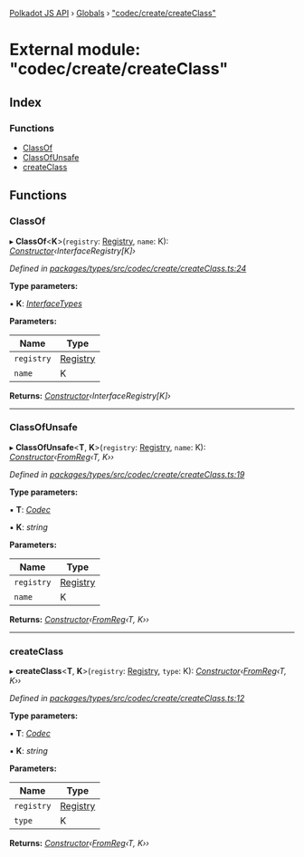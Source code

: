 [Polkadot JS API](../README.md) › [Globals](../globals.md) › ["codec/create/createClass"](_codec_create_createclass_.md)

# External module: "codec/create/createClass"

## Index

### Functions

* [ClassOf](_codec_create_createclass_.md#classof)
* [ClassOfUnsafe](_codec_create_createclass_.md#classofunsafe)
* [createClass](_codec_create_createclass_.md#createclass)

## Functions

###  ClassOf

▸ **ClassOf**<**K**>(`registry`: [Registry](../interfaces/_types_.registry.md), `name`: K): *[Constructor](../interfaces/_types_.constructor.md)‹InterfaceRegistry[K]›*

*Defined in [packages/types/src/codec/create/createClass.ts:24](https://github.com/polkadot-js/api/blob/bf946c20d/packages/types/src/codec/create/createClass.ts#L24)*

**Type parameters:**

▪ **K**: *[InterfaceTypes](_types_.md#interfacetypes)*

**Parameters:**

Name | Type |
------ | ------ |
`registry` | [Registry](../interfaces/_types_.registry.md) |
`name` | K |

**Returns:** *[Constructor](../interfaces/_types_.constructor.md)‹InterfaceRegistry[K]›*

___

###  ClassOfUnsafe

▸ **ClassOfUnsafe**<**T**, **K**>(`registry`: [Registry](../interfaces/_types_.registry.md), `name`: K): *[Constructor](../interfaces/_types_.constructor.md)‹[FromReg](_codec_create_types_.md#fromreg)‹T, K››*

*Defined in [packages/types/src/codec/create/createClass.ts:19](https://github.com/polkadot-js/api/blob/bf946c20d/packages/types/src/codec/create/createClass.ts#L19)*

**Type parameters:**

▪ **T**: *[Codec](../interfaces/_types_.codec.md)*

▪ **K**: *string*

**Parameters:**

Name | Type |
------ | ------ |
`registry` | [Registry](../interfaces/_types_.registry.md) |
`name` | K |

**Returns:** *[Constructor](../interfaces/_types_.constructor.md)‹[FromReg](_codec_create_types_.md#fromreg)‹T, K››*

___

###  createClass

▸ **createClass**<**T**, **K**>(`registry`: [Registry](../interfaces/_types_.registry.md), `type`: K): *[Constructor](../interfaces/_types_.constructor.md)‹[FromReg](_codec_create_types_.md#fromreg)‹T, K››*

*Defined in [packages/types/src/codec/create/createClass.ts:12](https://github.com/polkadot-js/api/blob/bf946c20d/packages/types/src/codec/create/createClass.ts#L12)*

**Type parameters:**

▪ **T**: *[Codec](../interfaces/_types_.codec.md)*

▪ **K**: *string*

**Parameters:**

Name | Type |
------ | ------ |
`registry` | [Registry](../interfaces/_types_.registry.md) |
`type` | K |

**Returns:** *[Constructor](../interfaces/_types_.constructor.md)‹[FromReg](_codec_create_types_.md#fromreg)‹T, K››*
